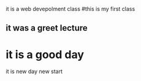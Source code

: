 it is a web devepolment class
#this is my first class
## it was a greet lecture
# it is a good day
it is new day new start
